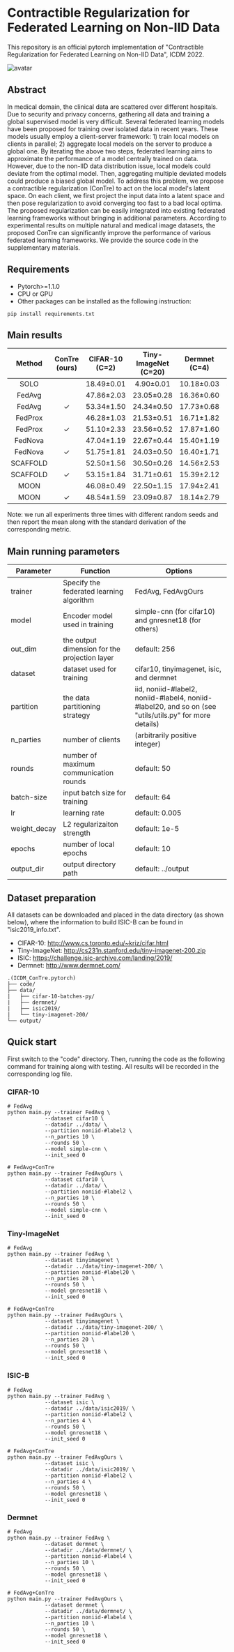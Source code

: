 # Contractible Regularization for Federated Learning on Non-IID Data
This repository is an official pytorch implementation of "Contractible Regularization for Federated Learning on Non-IID Data", ICDM 2022.

![avatar](ConTre.jpg)

## Abstract
In medical domain, the clinical data are scattered over different hospitals. Due to security and privacy concerns, gathering all data and training a global supervised model is very difficult. Several federated learning models have been proposed for training over isolated data in recent years. These models usually employ a client-server framework: 1) train local models on clients in parallel; 2) aggregate local models on the server to produce a global one. By iterating the above two steps, federated learning aims to approximate the performance of a model centrally trained on data. However, due to the non-IID data distribution issue, local models could deviate from the optimal model. Then, aggregating multiple deviated models could produce a biased global model. To address this problem, we propose a contractible regularization (ConTre) to act on the local model's latent space. On each client, we first project the input data into a latent space and then pose regularization to avoid converging too fast to a bad local optima. The proposed regularization can be easily integrated into existing federated learning frameworks without bringing in additional parameters. According to experimental results on multiple natural and medical image datasets, the proposed ConTre can significantly improve the performance of various federated learning frameworks. We provide the source code in the supplementary materials.

## Requirements
- Pytorch>=1.1.0
- CPU or GPU
- Other packages can be installed as the following instruction:
```
pip install requirements.txt
```

## Main results
| Method | ConTre (ours) | CIFAR-10 (C=2) | Tiny-ImageNet (C=20) | Dermnet (C=4) | ISIC-B (C=2) |
|:-:|:-:|:-:|:-:|:-:|:-:|
| SOLO  |  | 18.49±0.01 | 4.90±0.01 | 10.18±0.03 | 42.33±0.07 |
| FedAvg |  | 47.86±2.03 | 23.05±0.28 | 16.36±0.60 | 51.74±3.49 |
| FedAvg | ✓ | 53.34±1.50 | 24.34±0.50 | 17.73±0.68 | 54.29±4.69 |
| FedProx |  | 46.28±1.03 | 21.53±0.51 | 16.71±1.82 | 51.39±2.03 |
| FedProx | ✓ | 51.10±2.33 | 23.56±0.52 | 17.87±1.60 | 51.97±3.10 |
| FedNova |  | 47.04±1.19 | 22.67±0.44 | 15.40±1.19 | 50.26±7.34 |
| FedNova | ✓ | 51.75±1.81 | 24.03±0.50 | 16.40±1.71 | 55.33±2.55 |
| SCAFFOLD |  | 52.50±1.56 | 30.50±0.26 | 14.56±2.53 | 53.01±4.53 |
| SCAFFOLD | ✓ | 53.15±1.84 | 31.71±0.61 | 15.39±2.12 | 55.24±5.11 |
| MOON |  | 46.08±0.49 | 22.50±1.15 | 17.94±2.41 | 53.26±2.63 |
| MOON | ✓ | 48.54±1.59 | 23.09±0.87 | 18.14±2.79 | 57.47±1.18 |

Note: we run all experiments three times with different random seeds and then report the mean along with the standard derivation of the corresponding metric.

## Main running parameters
| Parameter | Function | Options |
| --- | --- | --- |
| trainer | Specify the federated learning algorithm | FedAvg, FedAvgOurs |
| model | Encoder model used in training | simple-cnn (for cifar10) and gnresnet18 (for others) |
| out_dim | the output dimension for the projection layer | default: 256 |
| dataset | dataset used for training | cifar10, tinyimagenet, isic, and dermnet |
| partition | the data partitioning strategy | iid, noniid-#label2, noniid-#label4, noniid-#label20, and so on (see "utils/utils.py" for more details) |
| n_parties | number of clients | (arbitrarily positive integer) |
| rounds | number of maximum communication rounds | default: 50 |
| batch-size | input batch size for training | default: 64 |
| lr | learning rate | default: 0.005 |
| weight_decay | L2 regularizaiton strength | default: 1e-5 |
| epochs | number of local epochs | default: 10 |
| output_dir | output directory path | default: ../output |

## Dataset preparation
All datasets can be downloaded and placed in the data directory (as shown below), where the information to build ISIC-B can be found in "isic2019_info.txt".
- CIFAR-10: http://www.cs.toronto.edu/~kriz/cifar.html
- Tiny-ImageNet: http://cs231n.stanford.edu/tiny-imagenet-200.zip
- ISIC: https://challenge.isic-archive.com/landing/2019/
- Dermnet: http://www.dermnet.com/

```
.(ICDM_ConTre.pytorch)
├── code/
├── data/
|   ├── cifar-10-batches-py/
|   ├── dermnet/
|   ├── isic2019/
|   └── tiny-imagenet-200/
└── output/
```

## Quick start
First switch to the "code" directory. Then, running the code as the following command for training along with testing. All results will be recorded in the corresponding log file. 

### CIFAR-10
```
# FedAvg
python main.py --trainer FedAvg \
            --dataset cifar10 \
            --datadir ../data/ \
            --partition noniid-#label2 \
            --n_parties 10 \
            --rounds 50 \
            --model simple-cnn \
            --init_seed 0

# FedAvg+ConTre
python main.py --trainer FedAvgOurs \
            --dataset cifar10 \
            --datadir ../data/ \
            --partition noniid-#label2 \
            --n_parties 10 \
            --rounds 50 \
            --model simple-cnn \
            --init_seed 0
```

### Tiny-ImageNet
```
# FedAvg
python main.py --trainer FedAvg \
            --dataset tinyimagenet \
            --datadir ../data/tiny-imagenet-200/ \
            --partition noniid-#label20 \
            --n_parties 20 \
            --rounds 50 \
            --model gnresnet18 \
            --init_seed 0

# FedAvg+ConTre
python main.py --trainer FedAvgOurs \
            --dataset tinyimagenet \
            --datadir ../data/tiny-imagenet-200/ \
            --partition noniid-#label20 \
            --n_parties 20 \
            --rounds 50 \
            --model gnresnet18 \
            --init_seed 0
```

### ISIC-B
```
# FedAvg
python main.py --trainer FedAvg \
            --dataset isic \
            --datadir ../data/isic2019/ \
            --partition noniid-#label2 \
            --n_parties 4 \
            --rounds 50 \
            --model gnresnet18 \
            --init_seed 0

# FedAvg+ConTre
python main.py --trainer FedAvgOurs \
            --dataset isic \
            --datadir ../data/isic2019/ \
            --partition noniid-#label2 \
            --n_parties 4 \
            --rounds 50 \
            --model gnresnet18 \
            --init_seed 0
```

### Dermnet
```
# FedAvg
python main.py --trainer FedAvg \
            --dataset dermnet \
            --datadir ../data/dermnet/ \
            --partition noniid-#label4 \
            --n_parties 10 \
            --rounds 50 \
            --model gnresnet18 \
            --init_seed 0

# FedAvg+ConTre
python main.py --trainer FedAvgOurs \
            --dataset dermnet \
            --datadir ../data/dermnet/ \
            --partition noniid-#label4 \
            --n_parties 10 \
            --rounds 50 \
            --model gnresnet18 \
            --init_seed 0
```